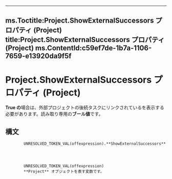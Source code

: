 

---
ms.Toctitle:Project.ShowExternalSuccessors プロパティ (Project)
title:Project.ShowExternalSuccessors プロパティ (Project)
ms.ContentId:c59ef7de-1b7a-1106-7659-e13920da9f5f
---
# Project.ShowExternalSuccessors プロパティ (Project)




**True の**場合は、外部プロジェクトの後続タスクにリンクされているを表示する必要があります。読み取り専用の**ブール値**です。

## 構文

            UNRESOLVED_TOKEN_VAL(offexpression).**ShowExternalSuccessors**




            UNRESOLVED_TOKEN_VAL(offexpression)
            **Project** オブジェクトを表す変数です。




